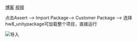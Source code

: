 ﻿[博客](https://blog.csdn.net/Zhaomy8/article/details/103758406)
[视频](https://www.bilibili.com/video/av81246221/)

点击Assert --> Import Package--> Customer Package --> 选择hw8_unitypackage可加载整个项目，直接运行

![导入](https://img-blog.csdnimg.cn/20191229192917462.png?x-oss-process=image/watermark,type_ZmFuZ3poZW5naGVpdGk,shadow_10,text_aHR0cHM6Ly9ibG9nLmNzZG4ubmV0L1poYW9teTg=,size_16,color_FFFFFF,t_70)
